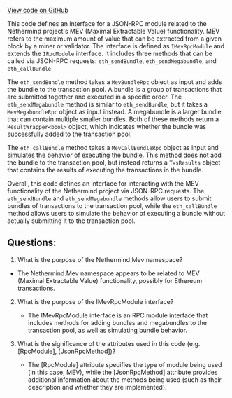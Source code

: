 [View code on GitHub](https://github.com/NethermindEth/nethermind/src/Nethermind/Nethermind.Mev/IMevRpcModule.cs)

This code defines an interface for a JSON-RPC module related to the Nethermind project's MEV (Maximal Extractable Value) functionality. MEV refers to the maximum amount of value that can be extracted from a given block by a miner or validator. The interface is defined as `IMevRpcModule` and extends the `IRpcModule` interface. It includes three methods that can be called via JSON-RPC requests: `eth_sendBundle`, `eth_sendMegabundle`, and `eth_callBundle`.

The `eth_sendBundle` method takes a `MevBundleRpc` object as input and adds the bundle to the transaction pool. A bundle is a group of transactions that are submitted together and executed in a specific order. The `eth_sendMegabundle` method is similar to `eth_sendBundle`, but it takes a `MevMegabundleRpc` object as input instead. A megabundle is a larger bundle that can contain multiple smaller bundles. Both of these methods return a `ResultWrapper<bool>` object, which indicates whether the bundle was successfully added to the transaction pool.

The `eth_callBundle` method takes a `MevCallBundleRpc` object as input and simulates the behavior of executing the bundle. This method does not add the bundle to the transaction pool, but instead returns a `TxsResults` object that contains the results of executing the transactions in the bundle.

Overall, this code defines an interface for interacting with the MEV functionality of the Nethermind project via JSON-RPC requests. The `eth_sendBundle` and `eth_sendMegabundle` methods allow users to submit bundles of transactions to the transaction pool, while the `eth_callBundle` method allows users to simulate the behavior of executing a bundle without actually submitting it to the transaction pool.
## Questions: 
 1. What is the purpose of the Nethermind.Mev namespace?
   - The Nethermind.Mev namespace appears to be related to MEV (Maximal Extractable Value) functionality, possibly for Ethereum transactions.

2. What is the purpose of the IMevRpcModule interface?
   - The IMevRpcModule interface is an RPC module interface that includes methods for adding bundles and megabundles to the transaction pool, as well as simulating bundle behavior.

3. What is the significance of the attributes used in this code (e.g. [RpcModule], [JsonRpcMethod])?
   - The [RpcModule] attribute specifies the type of module being used (in this case, MEV), while the [JsonRpcMethod] attribute provides additional information about the methods being used (such as their description and whether they are implemented).